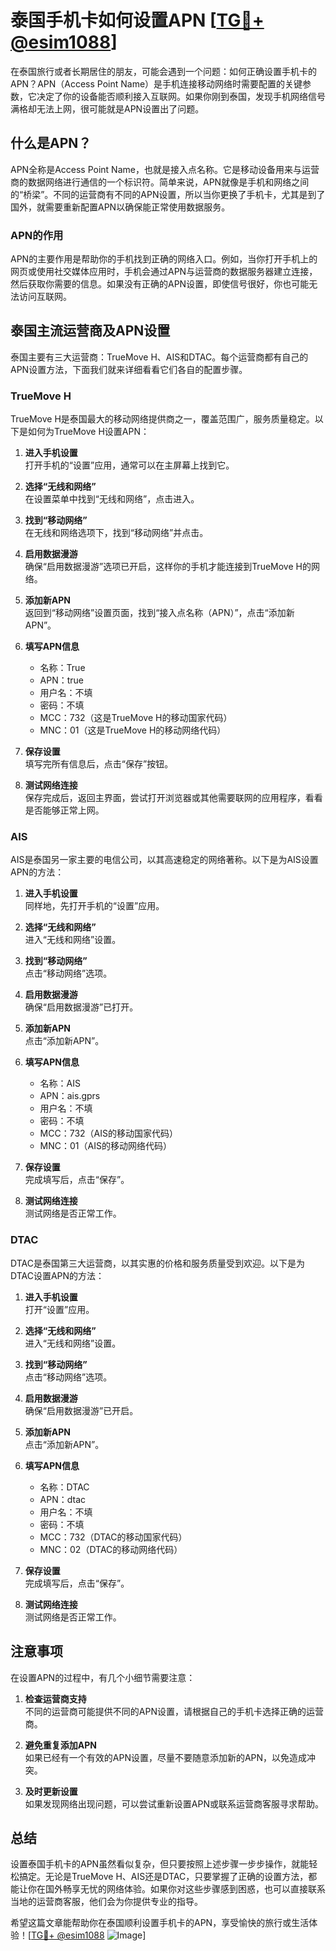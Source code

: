# 泰国手机卡如何设置APN [[TG💪+ @esim1088](https://t.me/s/esim1088)]

在泰国旅行或者长期居住的朋友，可能会遇到一个问题：如何正确设置手机卡的APN？APN（Access Point Name）是手机连接移动网络时需要配置的关键参数，它决定了你的设备能否顺利接入互联网。如果你刚到泰国，发现手机网络信号满格却无法上网，很可能就是APN设置出了问题。

## 什么是APN？

APN全称是Access Point Name，也就是接入点名称。它是移动设备用来与运营商的数据网络进行通信的一个标识符。简单来说，APN就像是手机和网络之间的“桥梁”。不同的运营商有不同的APN设置，所以当你更换了手机卡，尤其是到了国外，就需要重新配置APN以确保能正常使用数据服务。

### APN的作用

APN的主要作用是帮助你的手机找到正确的网络入口。例如，当你打开手机上的网页或使用社交媒体应用时，手机会通过APN与运营商的数据服务器建立连接，然后获取你需要的信息。如果没有正确的APN设置，即使信号很好，你也可能无法访问互联网。

## 泰国主流运营商及APN设置

泰国主要有三大运营商：TrueMove H、AIS和DTAC。每个运营商都有自己的APN设置方法，下面我们就来详细看看它们各自的配置步骤。

### TrueMove H

TrueMove H是泰国最大的移动网络提供商之一，覆盖范围广，服务质量稳定。以下是如何为TrueMove H设置APN：

1. **进入手机设置**  
   打开手机的“设置”应用，通常可以在主屏幕上找到它。

2. **选择“无线和网络”**  
   在设置菜单中找到“无线和网络”，点击进入。

3. **找到“移动网络”**  
   在无线和网络选项下，找到“移动网络”并点击。

4. **启用数据漫游**  
   确保“启用数据漫游”选项已开启，这样你的手机才能连接到TrueMove H的网络。

5. **添加新APN**  
   返回到“移动网络”设置页面，找到“接入点名称（APN）”，点击“添加新APN”。

6. **填写APN信息**  
   - 名称：True
   - APN：true
   - 用户名：不填
   - 密码：不填
   - MCC：732（这是TrueMove H的移动国家代码）
   - MNC：01（这是TrueMove H的移动网络代码）

7. **保存设置**  
   填写完所有信息后，点击“保存”按钮。

8. **测试网络连接**  
   保存完成后，返回主界面，尝试打开浏览器或其他需要联网的应用程序，看看是否能够正常上网。

### AIS

AIS是泰国另一家主要的电信公司，以其高速稳定的网络著称。以下是为AIS设置APN的方法：

1. **进入手机设置**  
   同样地，先打开手机的“设置”应用。

2. **选择“无线和网络”**  
   进入“无线和网络”设置。

3. **找到“移动网络”**  
   点击“移动网络”选项。

4. **启用数据漫游**  
   确保“启用数据漫游”已打开。

5. **添加新APN**  
   点击“添加新APN”。

6. **填写APN信息**  
   - 名称：AIS
   - APN：ais.gprs
   - 用户名：不填
   - 密码：不填
   - MCC：732（AIS的移动国家代码）
   - MNC：01（AIS的移动网络代码）

7. **保存设置**  
   完成填写后，点击“保存”。

8. **测试网络连接**  
   测试网络是否正常工作。

### DTAC

DTAC是泰国第三大运营商，以其实惠的价格和服务质量受到欢迎。以下是为DTAC设置APN的方法：

1. **进入手机设置**  
   打开“设置”应用。

2. **选择“无线和网络”**  
   进入“无线和网络”设置。

3. **找到“移动网络”**  
   点击“移动网络”选项。

4. **启用数据漫游**  
   确保“启用数据漫游”已开启。

5. **添加新APN**  
   点击“添加新APN”。

6. **填写APN信息**  
   - 名称：DTAC
   - APN：dtac
   - 用户名：不填
   - 密码：不填
   - MCC：732（DTAC的移动国家代码）
   - MNC：02（DTAC的移动网络代码）

7. **保存设置**  
   完成填写后，点击“保存”。

8. **测试网络连接**  
   测试网络是否正常工作。

## 注意事项

在设置APN的过程中，有几个小细节需要注意：

1. **检查运营商支持**  
   不同的运营商可能提供不同的APN设置，请根据自己的手机卡选择正确的运营商。

2. **避免重复添加APN**  
   如果已经有一个有效的APN设置，尽量不要随意添加新的APN，以免造成冲突。

3. **及时更新设置**  
   如果发现网络出现问题，可以尝试重新设置APN或联系运营商客服寻求帮助。

## 总结

设置泰国手机卡的APN虽然看似复杂，但只要按照上述步骤一步步操作，就能轻松搞定。无论是TrueMove H、AIS还是DTAC，只要掌握了正确的设置方法，都能让你在国外畅享无忧的网络体验。如果你对这些步骤感到困惑，也可以直接联系当地的运营商客服，他们会为你提供专业的指导。

希望这篇文章能帮助你在泰国顺利设置手机卡的APN，享受愉快的旅行或生活体验！[[TG💪+ @esim1088](https://t.me/s/esim1088) ![Image](https://i.postimg.cc/4NQfJmqS/Snipaste-2025-05-13-00-14-12.png)]